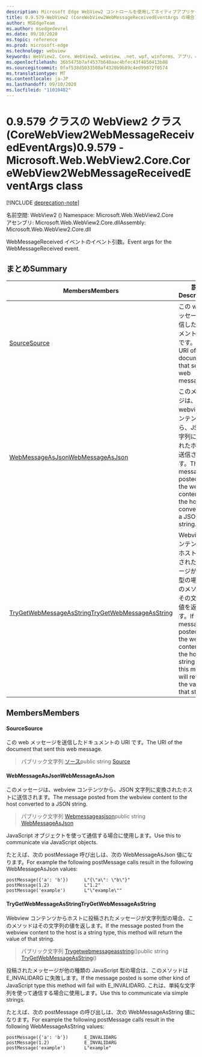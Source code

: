 ```yaml
---
description: Microsoft Edge WebView2 コントロールを使用してネイティブアプリケーションに web 技術 (HTML、CSS、JavaScript) を埋め込む
title: 0.9.579-WebView2 (CoreWebView2WebMessageReceivedEventArgs の場合)
author: MSEdgeTeam
ms.author: msedgedevrel
ms.date: 09/10/2020
ms.topic: reference
ms.prod: microsoft-edge
ms.technology: webview
keywords: WebView2、Core、WebView2、webview、.net、wpf、winforms、アプリ、edge、CoreWebView2、CoreWebView2Controller、browser control、edge html、Microsoft の WebView2。 CoreWebView2WebMessageReceivedEventArgs。
ms.openlocfilehash: 36b5475b7af4537b640aac4bfec43f4850413b88
ms.sourcegitcommit: 0faf538d5033508af4320b9b89c4ed99872f0574
ms.translationtype: MT
ms.contentlocale: ja-JP
ms.lasthandoff: 09/10/2020
ms.locfileid: "11010482"
---
```

# <span data-ttu-id="10ef3-104">0.9.579 クラスの WebView2 クラス (CoreWebView2WebMessageReceivedEventArgs)</span><span class="sxs-lookup"><span data-stu-id="10ef3-104">0.9.579 - Microsoft.Web.WebView2.Core.CoreWebView2WebMessageReceivedEventArgs class</span></span> 

[!INCLUDE [deprecation-note](../../includes/deprecation-note.md)]

<span data-ttu-id="10ef3-105">名前空間: WebView2 () </span><span class="sxs-lookup"><span data-stu-id="10ef3-105">Namespace: Microsoft.Web.WebView2.Core</span></span>\
<span data-ttu-id="10ef3-106">アセンブリ: Microsoft.Web.WebView2.Core.dll</span><span class="sxs-lookup"><span data-stu-id="10ef3-106">Assembly: Microsoft.Web.WebView2.Core.dll</span></span>

<span data-ttu-id="10ef3-107">WebMessageReceived イベントのイベント引数。</span><span class="sxs-lookup"><span data-stu-id="10ef3-107">Event args for the WebMessageReceived event.</span></span>

## <span data-ttu-id="10ef3-108">まとめ</span><span class="sxs-lookup"><span data-stu-id="10ef3-108">Summary</span></span>

 <span data-ttu-id="10ef3-109">Members</span><span class="sxs-lookup"><span data-stu-id="10ef3-109">Members</span></span>                        | <span data-ttu-id="10ef3-110">説明</span><span class="sxs-lookup"><span data-stu-id="10ef3-110">Descriptions</span></span>
--------------------------------|---------------------------------------------
[<span data-ttu-id="10ef3-111">Source</span><span class="sxs-lookup"><span data-stu-id="10ef3-111">Source</span></span>](#source) | <span data-ttu-id="10ef3-112">この web メッセージを送信したドキュメントの URI です。</span><span class="sxs-lookup"><span data-stu-id="10ef3-112">The URI of the document that sent this web message.</span></span>
[<span data-ttu-id="10ef3-113">WebMessageAsJson</span><span class="sxs-lookup"><span data-stu-id="10ef3-113">WebMessageAsJson</span></span>](#webmessageasjson) | <span data-ttu-id="10ef3-114">このメッセージは、webview コンテンツから、JSON 文字列に変換されたホストに送信されます。</span><span class="sxs-lookup"><span data-stu-id="10ef3-114">The message posted from the webview content to the host converted to a JSON string.</span></span>
[<span data-ttu-id="10ef3-115">TryGetWebMessageAsString</span><span class="sxs-lookup"><span data-stu-id="10ef3-115">TryGetWebMessageAsString</span></span>](#trygetwebmessageasstring) | <span data-ttu-id="10ef3-116">Webview コンテンツからホストに投稿されたメッセージが文字列型の場合、このメソッドはその文字列の値を返します。</span><span class="sxs-lookup"><span data-stu-id="10ef3-116">If the message posted from the webview content to the host is a string type, this method will return the value of that string.</span></span>

## <span data-ttu-id="10ef3-117">Members</span><span class="sxs-lookup"><span data-stu-id="10ef3-117">Members</span></span>

#### <span data-ttu-id="10ef3-118">Source</span><span class="sxs-lookup"><span data-stu-id="10ef3-118">Source</span></span> 

<span data-ttu-id="10ef3-119">この web メッセージを送信したドキュメントの URI です。</span><span class="sxs-lookup"><span data-stu-id="10ef3-119">The URI of the document that sent this web message.</span></span>

> <span data-ttu-id="10ef3-120">パブリック文字列 [ソース](#source)</span><span class="sxs-lookup"><span data-stu-id="10ef3-120">public string [Source](#source)</span></span>

#### <span data-ttu-id="10ef3-121">WebMessageAsJson</span><span class="sxs-lookup"><span data-stu-id="10ef3-121">WebMessageAsJson</span></span> 

<span data-ttu-id="10ef3-122">このメッセージは、webview コンテンツから、JSON 文字列に変換されたホストに送信されます。</span><span class="sxs-lookup"><span data-stu-id="10ef3-122">The message posted from the webview content to the host converted to a JSON string.</span></span>

> <span data-ttu-id="10ef3-123">パブリック文字列 [Webmessageasjson](#webmessageasjson)</span><span class="sxs-lookup"><span data-stu-id="10ef3-123">public string [WebMessageAsJson](#webmessageasjson)</span></span>

<span data-ttu-id="10ef3-124">JavaScript オブジェクトを使って通信する場合に使用します。</span><span class="sxs-lookup"><span data-stu-id="10ef3-124">Use this to communicate via JavaScript objects.</span></span>

<span data-ttu-id="10ef3-125">たとえば、次の postMessage 呼び出しは、次の WebMessageAsJson 値になります。</span><span class="sxs-lookup"><span data-stu-id="10ef3-125">For example the following postMessage calls result in the following WebMessageAsJson values:</span></span>

```
postMessage({'a': 'b'})      L"{\"a\": \"b\"}"
postMessage(1.2)             L"1.2"
postMessage('example')       L"\"example\""
```

#### <span data-ttu-id="10ef3-126">TryGetWebMessageAsString</span><span class="sxs-lookup"><span data-stu-id="10ef3-126">TryGetWebMessageAsString</span></span> 

<span data-ttu-id="10ef3-127">Webview コンテンツからホストに投稿されたメッセージが文字列型の場合、このメソッドはその文字列の値を返します。</span><span class="sxs-lookup"><span data-stu-id="10ef3-127">If the message posted from the webview content to the host is a string type, this method will return the value of that string.</span></span>

> <span data-ttu-id="10ef3-128">パブリック文字列 [Trygetwebmessageasstring](#trygetwebmessageasstring)()</span><span class="sxs-lookup"><span data-stu-id="10ef3-128">public string [TryGetWebMessageAsString](#trygetwebmessageasstring)()</span></span>

<span data-ttu-id="10ef3-129">投稿されたメッセージが他の種類の JavaScript 型の場合は、このメソッドは E_INVALIDARG に失敗します。</span><span class="sxs-lookup"><span data-stu-id="10ef3-129">If the message posted is some other kind of JavaScript type this method will fail with E_INVALIDARG.</span></span> <span data-ttu-id="10ef3-130">これは、単純な文字列を使って通信する場合に使用します。</span><span class="sxs-lookup"><span data-stu-id="10ef3-130">Use this to communicate via simple strings.</span></span>

<span data-ttu-id="10ef3-131">たとえば、次の postMessage の呼び出しは、次の WebMessageAsString 値になります。</span><span class="sxs-lookup"><span data-stu-id="10ef3-131">For example the following postMessage calls result in the following WebMessageAsString values:</span></span>

```
postMessage({'a': 'b'})      E_INVALIDARG
postMessage(1.2)             E_INVALIDARG
postMessage('example')       L"example"
```

